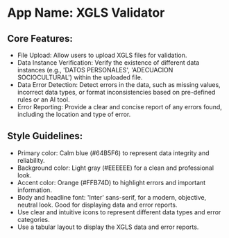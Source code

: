 # **App Name**: XGLS Validator

## Core Features:

- File Upload: Allow users to upload XGLS files for validation.
- Data Instance Verification: Verify the existence of different data instances (e.g., 'DATOS PERSONALES', 'ADECUACION SOCIOCULTURAL') within the uploaded file.
- Data Error Detection: Detect errors in the data, such as missing values, incorrect data types, or format inconsistencies based on pre-defined rules or an AI tool.
- Error Reporting: Provide a clear and concise report of any errors found, including the location and type of error.

## Style Guidelines:

- Primary color: Calm blue (#64B5F6) to represent data integrity and reliability.
- Background color: Light gray (#EEEEEE) for a clean and professional look.
- Accent color: Orange (#FFB74D) to highlight errors and important information.
- Body and headline font: 'Inter' sans-serif, for a modern, objective, neutral look. Good for displaying data and error reports.
- Use clear and intuitive icons to represent different data types and error categories.
- Use a tabular layout to display the XGLS data and error reports.
